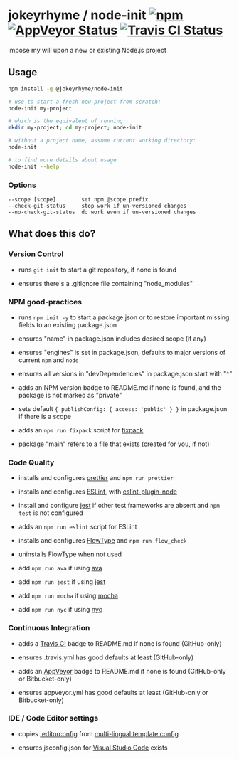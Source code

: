 # jokeyrhyme / node-init [![npm](https://img.shields.io/npm/v/@jokeyrhyme/node-init.svg?maxAge=2592000)](https://www.npmjs.com/package/@jokeyrhyme/node-init) [![AppVeyor Status](https://img.shields.io/appveyor/ci/jokeyrhyme/node-init-js/master.svg)](https://ci.appveyor.com/project/jokeyrhyme/node-init-js) [![Travis CI Status](https://travis-ci.org/jokeyrhyme/node-init.js.svg?branch=master)](https://travis-ci.org/jokeyrhyme/node-init.js)

impose my will upon a new or existing Node.js project


## Usage

```sh
npm install -g @jokeyrhyme/node-init

# use to start a fresh new project from scratch:
node-init my-project

# which is the equivalent of running:
mkdir my-project; cd my-project; node-init

# without a project name, assume current working directory:
node-init

# to find more details about usage
node-init --help
```


### Options

```
--scope [scope]        set npm @scope prefix
--check-git-status     stop work if un-versioned changes
--no-check-git-status  do work even if un-versioned changes
```


## What does this do?


### Version Control

-   runs `git init` to start a git repository, if none is found

-   ensures there's a .gitignore file containing "node_modules"


### NPM good-practices

-   runs `npm init -y` to start a package.json or to restore important missing fields to an existing package.json

-   ensures "name" in package.json includes desired scope (if any)

-   ensures "engines" is set in package.json, defaults to major versions of current `npm` and `node`

-   ensures all versions in "devDependencies" in package.json start with "^"

-   adds an NPM version badge to README.md if none is found, and the package is not marked as "private"

-   sets default `{ publishConfig: { access: 'public' } }` in package.json if there is a scope

-   adds an `npm run fixpack` script for [fixpack](https://www.npmjs.com/package/fixpack)

-   package "main" refers to a file that exists (created for you, if not)


### Code Quality

-   installs and configures [prettier](https://github.com/prettier/prettier) and `npm run prettier`

-   installs and configures [ESLint](http://eslint.org/), with [eslint-plugin-node](https://github.com/mysticatea/eslint-plugin-node)

-   install and configure [jest](https://github.com/facebook/jest) if other test frameworks are absent and `npm test` is not configured

-   adds an `npm run eslint` script for ESLint

-   installs and configures [FlowType](https://flowtype.org/) and `npm run flow_check`

-   uninstalls FlowType when not used

-   add `npm run ava` if using [ava](https://github.com/avajs/ava)

-   add `npm run jest` if using [jest](https://github.com/facebook/jest)

-   add `npm run mocha` if using [mocha](https://github.com/mochajs/mocha)

-   add `npm run nyc` if using [nyc](https://github.com/istanbuljs/nyc)


### Continuous Integration

-   adds a [Travis CI](https://travis-ci.org/) badge to README.md if none is found (GitHub-only)

-   ensures .travis.yml has good defaults at least (GitHub-only)

-   adds an [AppVeyor](http://www.appveyor.com/) badge to README.md if none is found (GitHub-only or Bitbucket-only)

-   ensures appveyor.yml has good defaults at least (GitHub-only or Bitbucket-only)


### IDE / Code Editor settings

-   copies [.editorconfig](http://editorconfig.org/) from [multi-lingual template config](https://github.com/jokeyrhyme/standard-editorconfig)

-   ensures jsconfig.json for [Visual Studio Code](https://code.visualstudio.com/) exists
